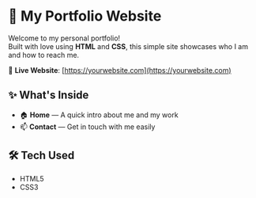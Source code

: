 # 🌟 My Portfolio Website

Welcome to my personal portfolio!  
Built with love using **HTML** and **CSS**, this simple site showcases who I am and how to reach me.

🔗 **Live Website**: [https://yourwebsite.com](https://yourwebsite.com)

## ✨ What's Inside

- 🏠 **Home** — A quick intro about me and my work  
- 📫 **Contact** — Get in touch with me easily

## 🛠️ Tech Used

- HTML5  
- CSS3 
